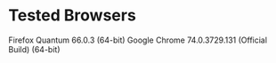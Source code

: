 # Tested Browsers

Firefox Quantum 66.0.3 (64-bit)
Google Chrome 74.0.3729.131 (Official Build) (64-bit)